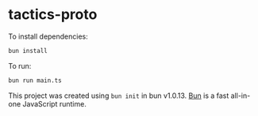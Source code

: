 # tactics-proto

To install dependencies:

```bash
bun install
```

To run:

```bash
bun run main.ts
```

This project was created using `bun init` in bun v1.0.13. [Bun](https://bun.sh) is a fast all-in-one JavaScript runtime.
